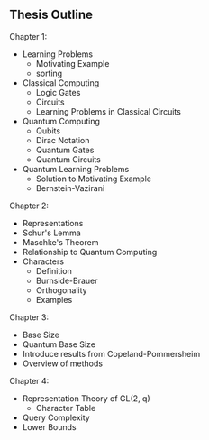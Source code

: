 ## Thesis Outline

Chapter 1:
   - Learning Problems
        * Motivating Example
        * sorting
   - Classical Computing
        * Logic Gates
        * Circuits
        * Learning Problems in Classical Circuits
   - Quantum Computing
        - Qubits
        - Dirac Notation
        - Quantum Gates
        - Quantum Circuits
   - Quantum Learning Problems
        - Solution to Motivating Example
        - Bernstein-Vazirani

Chapter 2: 
   - Representations  
   - Schur's Lemma
   - Maschke's Theorem
   - Relationship to Quantum Computing
   - Characters 
        - Definition
        - Burnside-Brauer
        - Orthogonality
        - Examples

Chapter 3: 
   - Base Size
   - Quantum Base Size
   - Introduce results from Copeland-Pommersheim
   - Overview of methods

Chapter 4:
   - Representation Theory of GL(2, q)
        - Character Table
   - Query Complexity
   - Lower Bounds

   











        

